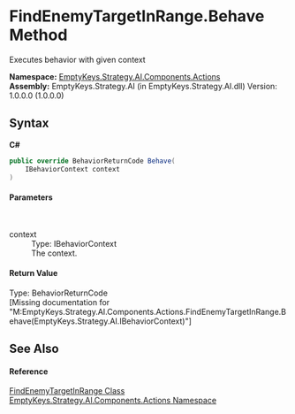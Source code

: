 # FindEnemyTargetInRange.Behave Method 
 

Executes behavior with given context

**Namespace:**&nbsp;<a href="N_EmptyKeys_Strategy_AI_Components_Actions">EmptyKeys.Strategy.AI.Components.Actions</a><br />**Assembly:**&nbsp;EmptyKeys.Strategy.AI (in EmptyKeys.Strategy.AI.dll) Version: 1.0.0.0 (1.0.0.0)

## Syntax

**C#**<br />
``` C#
public override BehaviorReturnCode Behave(
	IBehaviorContext context
)
```


#### Parameters
&nbsp;<dl><dt>context</dt><dd>Type: IBehaviorContext<br />The context.</dd></dl>

#### Return Value
Type: BehaviorReturnCode<br />\[Missing <returns> documentation for "M:EmptyKeys.Strategy.AI.Components.Actions.FindEnemyTargetInRange.Behave(EmptyKeys.Strategy.AI.IBehaviorContext)"\]

## See Also


#### Reference
<a href="T_EmptyKeys_Strategy_AI_Components_Actions_FindEnemyTargetInRange">FindEnemyTargetInRange Class</a><br /><a href="N_EmptyKeys_Strategy_AI_Components_Actions">EmptyKeys.Strategy.AI.Components.Actions Namespace</a><br />